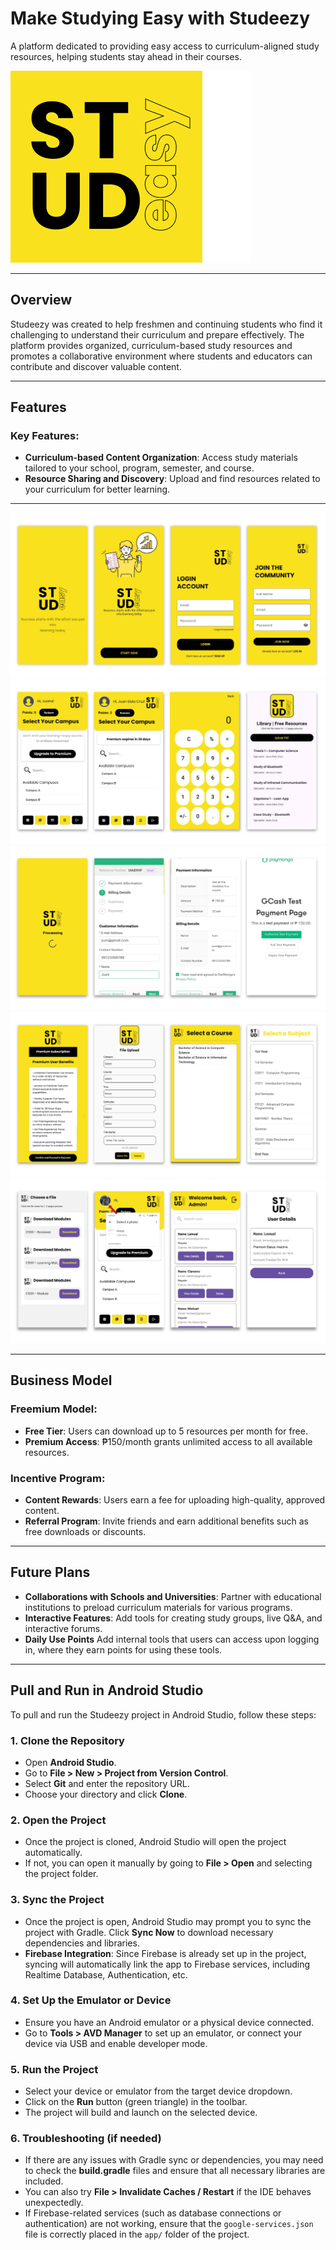 # Make Studying Easy with Studeezy
A platform dedicated to providing easy access to curriculum-aligned study resources, helping students stay ahead in their courses.

![Studeezy Logo](app/src/main/res/drawable/logo2.png)

---

## Overview

Studeezy was created to help freshmen and continuing students who find it challenging to understand their curriculum and prepare effectively. The platform provides organized, curriculum-based study resources and promotes a collaborative environment where students and educators can contribute and discover valuable content.

---

## Features

### Key Features:
- **Curriculum-based Content Organization**: Access study materials tailored to your school, program, semester, and course.
- **Resource Sharing and Discovery**: Upload and find resources related to your curriculum for better learning.

---

![Studeezy Logo](app/src/main/res/drawable/Screenshot/1.png)
![Studeezy Logo](app/src/main/res/drawable/Screenshot/2.png)
![Studeezy Logo](app/src/main/res/drawable/Screenshot/5.png)
![Studeezy Logo](app/src/main/res/drawable/Screenshot/3.png)
![Studeezy Logo](app/src/main/res/drawable/Screenshot/4.png)

---

## Business Model

### Freemium Model:
- **Free Tier**: Users can download up to 5 resources per month for free.
- **Premium Access**: ₱150/month grants unlimited access to all available resources.

### Incentive Program:
- **Content Rewards**: Users earn a fee for uploading high-quality, approved content.
- **Referral Program**: Invite friends and earn additional benefits such as free downloads or discounts.

---

## Future Plans

- **Collaborations with Schools and Universities**: Partner with educational institutions to preload curriculum materials for various programs.
- **Interactive Features**: Add tools for creating study groups, live Q&A, and interactive forums.
- **Daily Use Points** Add internal tools that users can access upon logging in, where they earn points for using these tools.

---

## Pull and Run in Android Studio

To pull and run the Studeezy project in Android Studio, follow these steps:

### 1. Clone the Repository
- Open **Android Studio**.
- Go to **File > New > Project from Version Control**.
- Select **Git** and enter the repository URL.
- Choose your directory and click **Clone**.

### 2. Open the Project
- Once the project is cloned, Android Studio will open the project automatically.
- If not, you can open it manually by going to **File > Open** and selecting the project folder.

### 3. Sync the Project
- Once the project is open, Android Studio may prompt you to sync the project with Gradle. Click **Sync Now** to download necessary dependencies and libraries.
- **Firebase Integration**: Since Firebase is already set up in the project, syncing will automatically link the app to Firebase services, including Realtime Database, Authentication, etc.

### 4. Set Up the Emulator or Device
- Ensure you have an Android emulator or a physical device connected.
- Go to **Tools > AVD Manager** to set up an emulator, or connect your device via USB and enable developer mode.

### 5. Run the Project
- Select your device or emulator from the target device dropdown.
- Click on the **Run** button (green triangle) in the toolbar.
- The project will build and launch on the selected device.

### 6. Troubleshooting (if needed)
- If there are any issues with Gradle sync or dependencies, you may need to check the **build.gradle** files and ensure that all necessary libraries are included.
- You can also try **File > Invalidate Caches / Restart** if the IDE behaves unexpectedly.
- If Firebase-related services (such as database connections or authentication) are not working, ensure that the `google-services.json` file is correctly placed in the `app/` folder of the project.
